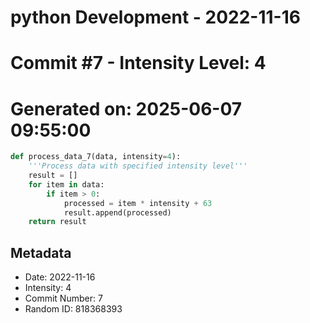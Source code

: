 ﻿# python Development - 2022-11-16
# Commit #7 - Intensity Level: 4
# Generated on: 2025-06-07 09:55:00
```python
def process_data_7(data, intensity=4):
    '''Process data with specified intensity level'''
    result = []
    for item in data:
        if item > 0:
            processed = item * intensity + 63
            result.append(processed)
    return result
```
## Metadata
- Date: 2022-11-16
- Intensity: 4
- Commit Number: 7
- Random ID: 818368393
